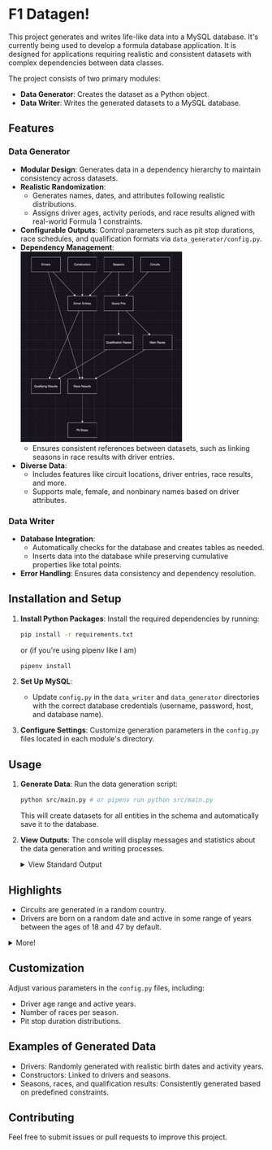 # F1 Datagen!

This project generates and writes life-like data into a MySQL database. 
It's currently being used to develop a formula database application.
It is designed for applications requiring realistic and consistent datasets with complex dependencies between data classes. 

The project consists of two primary modules:

- **Data Generator**: Creates the dataset as a Python object.
- **Data Writer**: Writes the generated datasets to a MySQL database.

## Features

### Data Generator
- **Modular Design**: Generates data in a dependency hierarchy to maintain consistency across datasets.
- **Realistic Randomization**:
    - Generates names, dates, and attributes following realistic distributions.
    - Assigns driver ages, activity periods, and race results aligned with real-world Formula 1 constraints.
- **Configurable Outputs**: Control parameters such as pit stop durations, race schedules, and qualification formats via `data_generator/config.py`.
- **Dependency Management**:
![img.png](img.png)
  - Ensures consistent references between datasets, such as linking seasons in race results with driver entries.
- **Diverse Data**:
    - Includes features like circuit locations, driver entries, race results, and more.
    - Supports male, female, and nonbinary names based on driver attributes.

### Data Writer
- **Database Integration**:
    - Automatically checks for the database and creates tables as needed.
    - Inserts data into the database while preserving cumulative properties like total points.
- **Error Handling**: Ensures data consistency and dependency resolution.

## Installation and Setup

1. **Install Python Packages**:
   Install the required dependencies by running:
   ```bash
   pip install -r requirements.txt
   ```
   or (if you're using pipenv like I am)
    ```bash
    pipenv install
    ```

2. **Set Up MySQL**:
    - Update `config.py` in the `data_writer` and `data_generator` directories with the correct database credentials (username, password, host, and database name).


3. **Configure Settings**:
   Customize generation parameters in the `config.py` files located in each module's directory.
## Usage

1. **Generate Data**:
   Run the data generation script:
   ```bash
   python src/main.py # or pipenv run python src/main.py
   ```
   This will create datasets for all entities in the schema and automatically save it to the database.

3. **View Outputs**:
   The console will display messages and statistics about the data generation and writing processes.
    <details>
        <summary>View Standard Output</summary>
   
   ![img_2.png](img_2.png)
   </details>
## Highlights

- Circuits are generated in a random country.
- Drivers are born on a random date and active in some range of years between the ages of 18 and 47 by default.

<details>
  <summary>More!</summary>

- Drivers may have died in the past or retired in the past. All seasons, race, and qualification entries are consistent with their age. No babies and no retirees race in Formula.
- Drivers get a male name if male, female name if female, and a nonbinary or androgynous name otherwise.
- Driver entries into any season link a driver to a team. Drivers can be the primary, secondary, or reserve driver, selected at random.
- Grand Prix can have either a regular qualifying race or a sprint qualifying. The rate of which is in the config (1/10 races are sprints by default).
- Main races are generated to occur on every Sunday of the season, sequentially, starting on the first Sunday of the year.
- Pit stop durations generate on a normal distribution about the average measured to 6 decimal places, in seconds.
- Pit stops are generated on a random lap in each race according to the total number of races in the result.
- Qualification races are generated to occur on every Saturday of the season, sequentially, starting on the first Saturday of the year.
- Qualifying results can only contain drivers that were 1) active (not retired that season) and 2) signed to a constructor active in that year.
- Qualifying results generate a position for the 20 drivers (all active teams must be present and put forward exactly 2 drivers each) and for each position the generator determines a time according to their position faster than some very fast base time. The average variance between first and last is equal to the average in formula by default.
- The gap between positions times is also calculated driver by driver.
- Race results can also only contain a position for the 20 drivers (all teams must be present and put forward exactly 2 drivers each).
- The points gained/lost depend on the position of the driver in the race. The lookup table for this point system can be configured in data_generator/config.py.
- The total pit stops taken in the race is a random int between the range of minimums defined in the config + some variance.

</details>


## Customization

Adjust various parameters in the `config.py` files, including:
- Driver age range and active years.
- Number of races per season.
- Pit stop duration distributions.

## Examples of Generated Data

- Drivers: Randomly generated with realistic birth dates and activity years.
- Constructors: Linked to drivers and seasons.
- Seasons, races, and qualification results: Consistently generated based on predefined constraints.

## Contributing

Feel free to submit issues or pull requests to improve this project.
